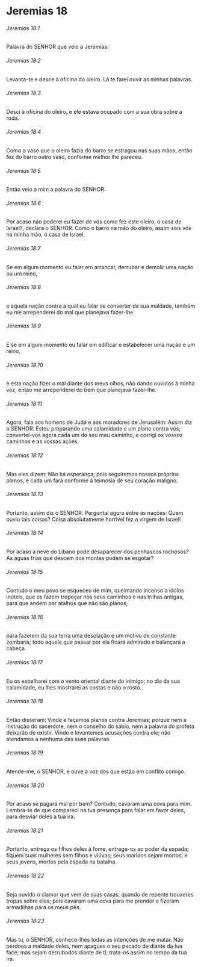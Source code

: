 # Jeremias 18

###### Jeremias 18:1

Palavra do SENHOR que veio a Jeremias:

###### Jeremias 18:2

Levanta-te e desce à oficina do oleiro. Lá te farei ouvir as minhas palavras.

###### Jeremias 18:3

Desci à oficina do oleiro, e ele estava ocupado com a sua obra sobre a roda.

###### Jeremias 18:4

Como o vaso que o oleiro fazia do barro se estragou nas suas mãos, então fez do barro outro vaso, conforme melhor lhe pareceu.

###### Jeremias 18:5

Então veio a mim a palavra do SENHOR:

###### Jeremias 18:6

Por acaso não poderei eu fazer de vós como fez este oleiro, ó casa de Israel?, declara o SENHOR. Como o barro na mão do oleiro, assim sois vós na minha mão, ó casa de Israel.

###### Jeremias 18:7

Se em algum momento eu falar em arrancar, derrubar e demolir uma nação ou um reino,

###### Jeremias 18:8

e aquela nação contra a qual eu falar se converter da sua maldade, também eu me arrependerei do mal que planejava fazer-lhe.

###### Jeremias 18:9

E se em algum momento eu falar em edificar e estabelecer uma nação e um reino,

###### Jeremias 18:10

e esta nação fizer o mal diante dos meus olhos, não dando ouvidos à minha voz, então me arrependerei do bem que planejava fazer-lhe.

###### Jeremias 18:11

Agora, fala aos homens de Judá e aos moradores de Jerusalém: Assim diz o SENHOR: Estou preparando uma calamidade e um plano contra vós; convertei-vos agora cada um do seu mau caminho, e corrigi os vossos caminhos e as vossas ações.

###### Jeremias 18:12

Mas eles dizem: Não há esperança; pois seguiremos nossos próprios planos, e cada um fará conforme a teimosia de seu coração maligno.

###### Jeremias 18:13

Portanto, assim diz o SENHOR: Perguntai agora entre as nações: Quem ouviu tais coisas? Coisa absolutamente horrível fez a virgem de Israel!

###### Jeremias 18:14

Por acaso a neve do Líbano pode desaparecer dos penhascos rochosos? As águas frias que descem dos montes podem se esgotar?

###### Jeremias 18:15

Contudo o meu povo se esqueceu de mim, queimando incenso a ídolos inúteis, que os fazem tropeçar nos seus caminhos e nas trilhas antigas, para que andem por atalhos que não são planos;

###### Jeremias 18:16

para fazerem da sua terra uma desolação e um motivo de constante zombaria; todo aquele que passar por ela ficará admirado e balançará a cabeça.

###### Jeremias 18:17

Eu os espalharei com o vento oriental diante do inimigo; no dia da sua calamidade, eu lhes mostrarei as costas e não o rosto.

###### Jeremias 18:18

Então disseram: Vinde e façamos planos contra Jeremias; porque nem a instrução do sacerdote, nem o conselho do sábio, nem a palavra do profeta deixarão de existir. Vinde e levantemos acusações contra ele; não atendamos a nenhuma das suas palavras.

###### Jeremias 18:19

Atende-me, ó SENHOR, e ouve a voz dos que estão em conflito comigo.

###### Jeremias 18:20

Por acaso se pagará mal por bem? Contudo, cavaram uma cova para mim. Lembra-te de que compareci na tua presença para falar em favor deles, para desviar deles a tua ira.

###### Jeremias 18:21

Portanto, entrega os filhos deles à fome, entrega-os ao poder da espada; fiquem suas mulheres sem filhos e viúvas; seus maridos sejam mortos, e seus jovens, mortos pela espada na batalha.

###### Jeremias 18:22

Seja ouvido o clamor que vem de suas casas, quando de repente trouxeres tropas sobre eles; pois cavaram uma cova para me prender e fizeram armadilhas para os meus pés.

###### Jeremias 18:23

Mas tu, ó SENHOR, conhece-lhes todas as intenções de me matar. Não perdoes a maldade deles, nem apagues o seu pecado de diante da tua face; mas sejam derrubados diante de ti; trata-os assim no tempo da tua ira.

